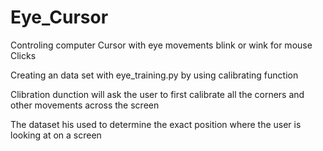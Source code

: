 # Eye_Cursor
Controling computer Cursor with eye movements 
blink or wink for mouse Clicks


Creating an data set with eye_training.py by using calibrating function

Clibration dunction will ask the user to first calibrate all the corners and other movements across the screen

The dataset his used to determine the exact position where the user is looking at on a screen
